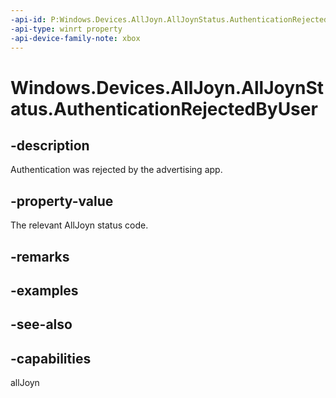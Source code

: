 ```yaml
---
-api-id: P:Windows.Devices.AllJoyn.AllJoynStatus.AuthenticationRejectedByUser
-api-type: winrt property
-api-device-family-note: xbox
---
```


<!-- Property syntax
public int AuthenticationRejectedByUser { get; }
-->

# Windows.Devices.AllJoyn.AllJoynStatus.AuthenticationRejectedByUser

## -description
Authentication was rejected by the advertising app.

## -property-value
The relevant AllJoyn status code.

## -remarks

## -examples

## -see-also


## -capabilities
allJoyn